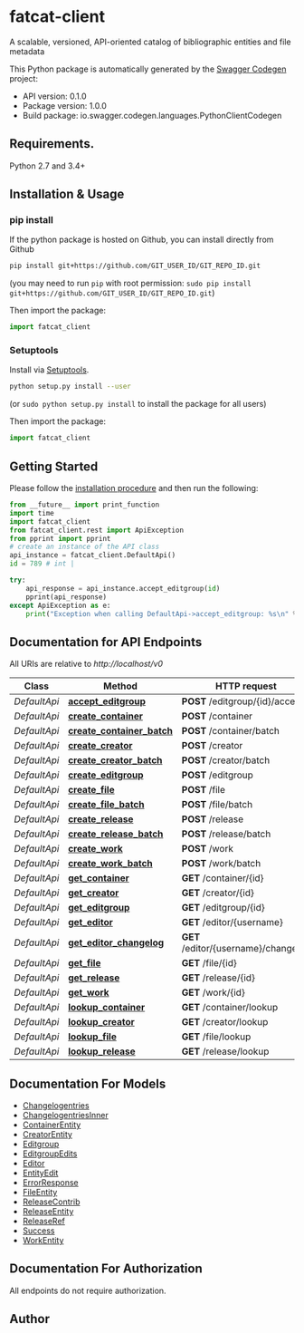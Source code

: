 # fatcat-client
A scalable, versioned, API-oriented catalog of bibliographic entities and file metadata

This Python package is automatically generated by the [Swagger Codegen](https://github.com/swagger-api/swagger-codegen) project:

- API version: 0.1.0
- Package version: 1.0.0
- Build package: io.swagger.codegen.languages.PythonClientCodegen

## Requirements.

Python 2.7 and 3.4+

## Installation & Usage
### pip install

If the python package is hosted on Github, you can install directly from Github

```sh
pip install git+https://github.com/GIT_USER_ID/GIT_REPO_ID.git
```
(you may need to run `pip` with root permission: `sudo pip install git+https://github.com/GIT_USER_ID/GIT_REPO_ID.git`)

Then import the package:
```python
import fatcat_client 
```

### Setuptools

Install via [Setuptools](http://pypi.python.org/pypi/setuptools).

```sh
python setup.py install --user
```
(or `sudo python setup.py install` to install the package for all users)

Then import the package:
```python
import fatcat_client
```

## Getting Started

Please follow the [installation procedure](#installation--usage) and then run the following:

```python
from __future__ import print_function
import time
import fatcat_client
from fatcat_client.rest import ApiException
from pprint import pprint
# create an instance of the API class
api_instance = fatcat_client.DefaultApi()
id = 789 # int | 

try:
    api_response = api_instance.accept_editgroup(id)
    pprint(api_response)
except ApiException as e:
    print("Exception when calling DefaultApi->accept_editgroup: %s\n" % e)

```

## Documentation for API Endpoints

All URIs are relative to *http://localhost/v0*

Class | Method | HTTP request | Description
------------ | ------------- | ------------- | -------------
*DefaultApi* | [**accept_editgroup**](docs/DefaultApi.md#accept_editgroup) | **POST** /editgroup/{id}/accept | 
*DefaultApi* | [**create_container**](docs/DefaultApi.md#create_container) | **POST** /container | 
*DefaultApi* | [**create_container_batch**](docs/DefaultApi.md#create_container_batch) | **POST** /container/batch | 
*DefaultApi* | [**create_creator**](docs/DefaultApi.md#create_creator) | **POST** /creator | 
*DefaultApi* | [**create_creator_batch**](docs/DefaultApi.md#create_creator_batch) | **POST** /creator/batch | 
*DefaultApi* | [**create_editgroup**](docs/DefaultApi.md#create_editgroup) | **POST** /editgroup | 
*DefaultApi* | [**create_file**](docs/DefaultApi.md#create_file) | **POST** /file | 
*DefaultApi* | [**create_file_batch**](docs/DefaultApi.md#create_file_batch) | **POST** /file/batch | 
*DefaultApi* | [**create_release**](docs/DefaultApi.md#create_release) | **POST** /release | 
*DefaultApi* | [**create_release_batch**](docs/DefaultApi.md#create_release_batch) | **POST** /release/batch | 
*DefaultApi* | [**create_work**](docs/DefaultApi.md#create_work) | **POST** /work | 
*DefaultApi* | [**create_work_batch**](docs/DefaultApi.md#create_work_batch) | **POST** /work/batch | 
*DefaultApi* | [**get_container**](docs/DefaultApi.md#get_container) | **GET** /container/{id} | 
*DefaultApi* | [**get_creator**](docs/DefaultApi.md#get_creator) | **GET** /creator/{id} | 
*DefaultApi* | [**get_editgroup**](docs/DefaultApi.md#get_editgroup) | **GET** /editgroup/{id} | 
*DefaultApi* | [**get_editor**](docs/DefaultApi.md#get_editor) | **GET** /editor/{username} | 
*DefaultApi* | [**get_editor_changelog**](docs/DefaultApi.md#get_editor_changelog) | **GET** /editor/{username}/changelog | 
*DefaultApi* | [**get_file**](docs/DefaultApi.md#get_file) | **GET** /file/{id} | 
*DefaultApi* | [**get_release**](docs/DefaultApi.md#get_release) | **GET** /release/{id} | 
*DefaultApi* | [**get_work**](docs/DefaultApi.md#get_work) | **GET** /work/{id} | 
*DefaultApi* | [**lookup_container**](docs/DefaultApi.md#lookup_container) | **GET** /container/lookup | 
*DefaultApi* | [**lookup_creator**](docs/DefaultApi.md#lookup_creator) | **GET** /creator/lookup | 
*DefaultApi* | [**lookup_file**](docs/DefaultApi.md#lookup_file) | **GET** /file/lookup | 
*DefaultApi* | [**lookup_release**](docs/DefaultApi.md#lookup_release) | **GET** /release/lookup | 


## Documentation For Models

 - [Changelogentries](docs/Changelogentries.md)
 - [ChangelogentriesInner](docs/ChangelogentriesInner.md)
 - [ContainerEntity](docs/ContainerEntity.md)
 - [CreatorEntity](docs/CreatorEntity.md)
 - [Editgroup](docs/Editgroup.md)
 - [EditgroupEdits](docs/EditgroupEdits.md)
 - [Editor](docs/Editor.md)
 - [EntityEdit](docs/EntityEdit.md)
 - [ErrorResponse](docs/ErrorResponse.md)
 - [FileEntity](docs/FileEntity.md)
 - [ReleaseContrib](docs/ReleaseContrib.md)
 - [ReleaseEntity](docs/ReleaseEntity.md)
 - [ReleaseRef](docs/ReleaseRef.md)
 - [Success](docs/Success.md)
 - [WorkEntity](docs/WorkEntity.md)


## Documentation For Authorization

 All endpoints do not require authorization.


## Author



